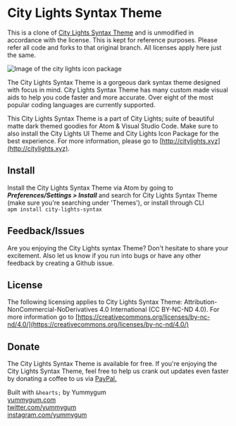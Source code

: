 # City Lights Syntax Theme

This is a clone of [City Lights Syntax Theme](https://github.com/Yummygum/city-lights-syntax-atom) and is unmodified in accordance with the license. This is kept for reference purposes. Please refer all code and forks to that original branch. All licenses apply here just the same.

![Image of the city lights icon package](http://citylights.xyz/assets/images/atom/city-lights-syntax-theme.png)

The City Lights Syntax Theme is a gorgeous dark syntax theme designed with focus in mind. City Lights Syntax Theme has many custom made visual aids to help you code faster and more accurate. Over eight of the most popular coding languages are currently supported.

This City Lights Syntax Theme is a part of City Lights; suite of beautiful matte dark themed goodies for Atom & Visual Studio Code. Make sure to also install the City Lights UI Theme and City Lights Icon Package for the best experience. For more information, please go to [http://citylights.xyz](http://citylights.xyz).

## Install
Install the City Lights Syntax Theme via Atom by going to ***Preferences/Settings > Install*** and search for City Lights Syntax Theme (make sure you're searching under 'Themes'), or install through CLI <br/>
`apm install city-lights-syntax`

## Feedback/Issues
Are you enjoying the City Lights syntax Theme? Don't hesitate to share your excitement. Also let us know if you run into bugs or have any other feedback by creating a Github issue.

## License
The following licensing applies to City Lights Syntax Theme: Attribution-NonCommercial-NoDerivatives 4.0 International (CC BY-NC-ND 4.0). For more information go to [https://creativecommons.org/licenses/by-nc-nd/4.0/](https://creativecommons.org/licenses/by-nc-nd/4.0/)

## Donate
The City Lights Syntax Theme is available for free. If you're enjoying the City Lights Syntax Theme, feel free to help us crank out updates even faster by donating a coffee to us via [PayPal.](https://paypal.me/yummygum)

Built with `&hearts;` by Yummygum <br/>
[yummygum.com](https://yummygum.com) <br/>
[twitter.com/yummygum](https://twitter.com/yummygum) <br/>
[instagram.com/yummygum](https://instagram.com/yummygum) <br/>
